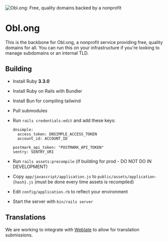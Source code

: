 
![Obl.ong: Free, quality domains backed by a nonprofit](https://github.com/obl-ong/admin/assets/19589006/2ee94019-99db-499e-8076-7fd52fd28629)

# Obl.ong

This is the backbone for Obl.ong, a nonprofit service providing free, quality domains for all. You can run this on your infrastructure if you're looking to manage subdomains or an internal TLD.

## Building

- Install Ruby **3.3.0**
- Install Ruby on Rails with Bundler
- Install Bun for compiling tailwind
- Pull submodules
- Run `rails credentials:edit` and add these keys:
  
  ```
  dnsimple:
    access_token: DNSIMPLE_ACCESS_TOKEN
    account_id: ACCOUNT_ID

  postmark_api_token: "POSTMARK_API_TOKEN"
  sentry: SENTRY_URI
  ```
  
- Run `rails assets:precompile` (if building for prod - DO NOT DO IN DEVELOPMENT)
- Copy `app/javascript/application.js` to `public/assets/application-{hash}.js` (must be done every time assets is recompiled)
- Edit `config/application.rb` to reflect your environment
- Start the server with `bin/rails server`

## Translations

We are working to integrate with [Weblate](https://hosted.weblate.org/projects/oblong/) to allow for translation submissions.
